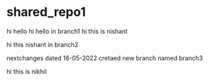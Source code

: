 # shared_repo1
hi hello
hi hello in branch1
hi this is nishant

hi this nishant in branch2

nextchanges dated 16-05-2022
cretaed new branch named branch3

hi this is nikhil



